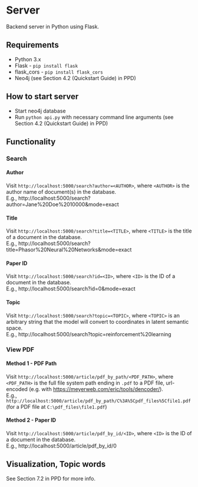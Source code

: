 # Server

Backend server in Python using Flask.

## Requirements

- Python 3.x
- Flask - `pip install flask`
- flask_cors - `pip install flask_cors`
- Neo4j (see Section 4.2 (Quickstart Guide) in PPD)

## How to start server

- Start neo4j database
- Run `python api.py` with necessary command line arguments (see Section 4.2 (Quickstart Guide) in PPD)

## Functionality

### Search

#### Author

Visit `http://localhost:5000/search?author=<AUTHOR>`, where `<AUTHOR>` is the author name of document(s) in the database. \
E.g., http://localhost:5000/search?author=Jane%20Doe%2010000&mode=exact

#### Title

Visit `http://localhost:5000/search?title=<TITLE>`, where `<TITLE>` is the title of a document in the database. \
E.g., http://localhost:5000/search?title=Phasor%20Neural%20Networks&mode=exact

#### Paper ID

Visit `http://localhost:5000/search?id=<ID>`, where `<ID>` is the ID of a document in the database. \
E.g., http://localhost:5000/search?id=0&mode=exact

#### Topic

Visit `http://localhost:5000/search?topic=<TOPIC>`, where `<TOPIC>` is an arbitrary string that the model will convert to coordinates in latent semantic space. \
E.g., http://localhost:5000/search?topic=reinforcement%20learning

### View PDF

#### Method 1 - PDF Path

Visit `http://localhost:5000/article/pdf_by_path/<PDF_PATH>`, where `<PDF_PATH>` is the full file system path ending in `.pdf` to a PDF file, url-encoded (e.g. with https://meyerweb.com/eric/tools/dencoder/). \
E.g., `http://localhost:5000/article/pdf_by_path/C%3A%5Cpdf_files%5Cfile1.pdf` (for a PDF file at `C:\pdf_files\file1.pdf`)

#### Method 2 - Paper ID

Visit `http://localhost:5000/article/pdf_by_id/<ID>`, where `<ID>` is the ID of a document in the database. \
E.g., http://localhost:5000/article/pdf_by_id/0

## Visualization, Topic words

See Section 7.2 in PPD for more info.
